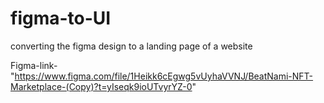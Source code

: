 # figma-to-UI
converting the figma design to a landing page of a website 

Figma-link-"https://www.figma.com/file/1Heikk6cEgwg5vUyhaVVNJ/BeatNami-NFT-Marketplace-(Copy)?t=yIseqk9ioUTvyrYZ-0"
